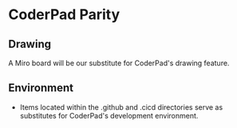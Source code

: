# CoderPad Parity

## Drawing

A Miro board will be our substitute for CoderPad's drawing feature.

## Environment

- Items located within the .github and .cicd directories serve as substitutes for CoderPad's development environment.
